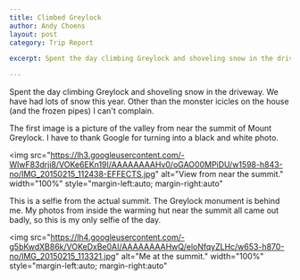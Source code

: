 ```yaml
---
title: Climbed Greylock
author: Andy Choens
layout: post
category: Trip Report

excerpt: Spent the day climbing Greylock and shoveling snow in the driveway.

---
```


Spent the day climbing Greylock and shoveling snow in the driveway. We
have had lots of snow this year. Other than the monster icicles on the house (and the
frozen pipes) I can't complain.

The first image is a picture of the valley from near the summit of
Mount Greylock. I have to thank Google for turning into a black and
white photo.

<img
 src="https://lh3.googleusercontent.com/-WlwF83drji8/VOKe6EKn19I/AAAAAAAAHv0/oGAO00MPiDU/w1598-h843-no/IMG_20150215_112438-EFFECTS.jpg"
 alt="View from near the summit."
 width="100%"
 style="margin-left:auto; margin-right:auto"
>

This is a selfie from the actual summit. The Greylock monument is
behind me. My photos from inside the warming hut near the summit all
came out badly, so this is my only selfie of the day.

<img
 src="https://lh4.googleusercontent.com/-g5bKwdXB86k/VOKeDxBe0AI/AAAAAAAAHwQ/eloNfqyZLHc/w653-h870-no/IMG_20150215_113321.jpg"
 alt="Me at the summit."
 width="100%"
 style="margin-left:auto; margin-right:auto" 
>
